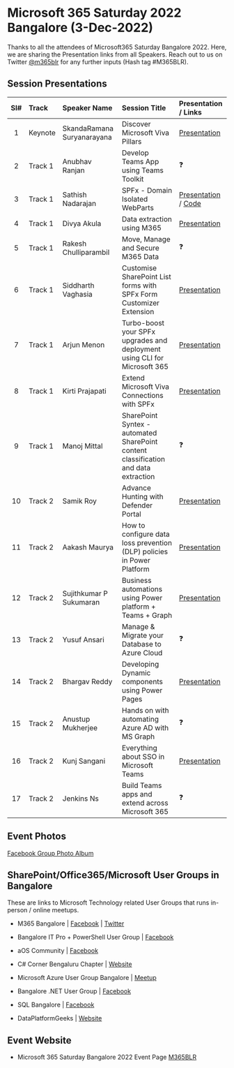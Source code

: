 # Microsoft 365 Saturday 2022 Bangalore (3-Dec-2022)

Thanks to all the attendees of Microsoft365 Saturday Bangalore 2022.  Here, we are sharing the Presentation links from all Speakers. Reach out to us on Twitter [@m365blr](https://twitter.com/m365blr "Microsoft365 Bangalore") for any further inputs (Hash tag #M365BLR).

## Session Presentations

| Sl# | Track | Speaker Name | Session Title | Presentation / Links |
|:---:|:------|:-----------|:---------|:------------|
| 1  | Keynote | SkandaRamana Suryanarayana | Discover Microsoft Viva Pillars | [Presentation](https://github.com/mstechcomin/m365-saturday-2022-blr/blob/main/docs/SkandaRamana_Suryanarayana-Discover_Microsoft_Viva_Pillars.pdf?raw=true "Presentation")  |
| 2  | Track 1 | Anubhav Ranjan | Develop Teams App using Teams Toolkit | :question: |
| 3  | Track 1 | Sathish Nadarajan | SPFx - Domain Isolated WebParts | [Presentation](https://github.com/mstechcomin/m365-saturday-2022-blr/blob/main/docs/Sathish_Nadarajan-SPFx_Domain_Isolated_WebParts.pdf?raw=true "Presentation") / [Code](https://github.com/mstechcomin/m365-saturday-2022-blr/blob/main/docs/Code-Sathish_Nadarajan-SPFx_Domain_Isolated_WebParts.zip?raw=true "Code") |
| 4  | Track 1 | Divya Akula | Data extraction using M365 | [Presentation](https://github.com/mstechcomin/m365-saturday-2022-blr/blob/main/docs/Divya_Akula-Data_Extraction_using_M365_Syntex.pdf?raw=true "Presentation") |
| 5  | Track 1 | Rakesh Chulliparambil | Move, Manage and Secure M365 Data | :question: |
| 6  | Track 1 | Siddharth Vaghasia | Customise SharePoint List forms with SPFx Form Customizer Extension | [Presentation](https://github.com/mstechcomin/m365-saturday-2022-blr/blob/main/docs/Siddharth_Vaghasia-Customise_SharePoint_List_Forms_with_SPFx_Form_Customizer_Extension.pdf?raw=true "Presentation") |
| 7  | Track 1 | Arjun Menon | Turbo-boost your SPFx upgrades and deployment using CLI for Microsoft 365 | [Presentation](https://github.com/mstechcomin/m365-saturday-2022-blr/blob/main/docs/Arjun_Menon-Turbo_Boost_your_SPFx_upgrades_and_deployment_using_CLI_for_M365.pdf?raw=true "Presentation") |
| 8  | Track 1 | Kirti Prajapati | Extend Microsoft Viva Connections with SPFx | [Presentation](https://github.com/mstechcomin/m365-saturday-2022-blr/blob/main/docs/Kirti_Prajapati-Extend_Microsoft_Viva_Connections_with_SPFx.pdf?raw=true "Presentation") |
| 9  | Track 1 | Manoj Mittal | SharePoint Syntex - automated SharePoint content classification and data extraction | :question: |
| 10 | Track 2 | Samik Roy | Advance Hunting with Defender Portal | [Presentation](https://github.com/mstechcomin/m365-saturday-2022-blr/blob/main/docs/Samik_Roy-Advance_Hunting_with_Defender_Portal.pdf?raw=true "Presentation") |
| 11 | Track 2 | Aakash Maurya | How to configure data loss prevention (DLP) policies in Power Platform | [Presentation](https://github.com/mstechcomin/m365-saturday-2022-blr/blob/main/docs/Aakash_Maurya-How_to_configuredata_loss_prevention_(DLP)_policies_in_PowerPlatform.pdf?raw=true "Presentation") |
| 12 | Track 2 | Sujithkumar P Sukumaran | Business automations using Power platform + Teams + Graph | [Presentation](https://github.com/mstechcomin/m365-saturday-2022-blr/blob/main/docs/Sujithkumar-Business_Automations_using_PowerPlatform_Teams_GraphAPI.pdf?raw=true "Presentation") |
| 13 | Track 2 | Yusuf Ansari | Manage & Migrate your Database to Azure Cloud | :question: |
| 14 | Track 2 | Bhargav Reddy | Developing Dynamic components using Power Pages | [Presentation](https://github.com/mstechcomin/m365-saturday-2022-blr/blob/main/docs/Bhargav_Reddy-Developing_Dynamic_Components_using_PowerPages.pdf?raw=true "Presentation") |
| 15 | Track 2 | Anustup Mukherjee | Hands on with automating Azure AD with MS Graph | :question: |
| 16 | Track 2 | Kunj Sangani | Everything about SSO in Microsoft Teams | [Presentation](https://github.com/mstechcomin/m365-saturday-2022-blr/blob/main/docs/Kunj_Sangani-Everything_about_SSO_in_MicrosoftTeams.pdf?raw=true "Presentation") |
| 17 | Track 2 | Jenkins Ns | Build Teams apps and extend across Microsoft 365 |  :question: |


## Event Photos
[Facebook Group Photo Album](https://www.facebook.com/media/set?set=oa.601945815036623&type=3 "Facebook Group Photo Album")

## SharePoint/Office365/Microsoft User Groups in Bangalore
These are links to Microsoft Technology related User Groups that runs in-person / online meetups.
* M365 Bangalore | [Facebook](https://www.facebook.com/groups/m365blr/ "Facebook") | [Twitter](https://twitter.com/m365blr "Twitter")

* Bangalore IT Pro + PowerShell User Group | [Facebook](https://www.facebook.com/groups/psbug/ "Facebook")

* aOS Community | [Facebook](https://www.facebook.com/aosComm/ "Facebook")

* C# Corner Bengaluru Chapter | [Website](https://www.c-sharpcorner.com/chapters/bengaluru-chapter "C# Corner Bengaluru Chapter")

* Microsoft Azure User Group Bangalore | [Meetup](https://www.meetup.com/Microsoft-Azure-Bangalore/  "Meetup")

* Bangalore .NET User Group | [Facebook](https://www.facebook.com/groups/BDotNet/  "Facebook")

* SQL Bangalore | [Facebook](https://www.facebook.com/groups/SQLBangalore/   "Facebook")

* DataPlatformGeeks | [Website](http://www.dataplatformgeeks.com/ "Website")

## Event Website

* Microsoft 365 Saturday Bangalore 2022 Event Page [M365BLR](https://www.m365event.com/ "M365BLR 3-Dec-2022")
